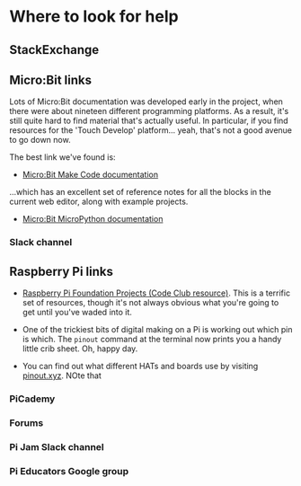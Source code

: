 # Where to look for help


## StackExchange

## Micro:Bit links
Lots of Micro:Bit documentation was developed early in the project, when there were about nineteen different programming platforms. As a result, it's still quite hard to find material that's actually useful. In particular, if you find resources for the 'Touch Develop' platform... yeah, that's not a good avenue to go down now.

The best link we've found is:

* [Micro:Bit Make Code documentation](https://makecode.microbit.org/docs)

...which has an excellent set of reference notes for all the blocks in the current web editor, along with example projects.

* [Micro:Bit MicroPython documentation](https://www.microbit.co.uk/python-guide)

### Slack channel

## Raspberry Pi links

* [Raspberry Pi Foundation Projects (Code Club resource)](https://projects.raspberrypi.org/en/projects). This is a terrific set of resources, though it's not always obvious what you're going to get until you've waded into it.

* One of the trickiest bits of digital making on a Pi is working out which pin is which. The `pinout` command at the terminal now prints you a handy little crib sheet. Oh, happy day.

* You can find out what different HATs and boards use by visiting [pinout.xyz](https://pinout.xyz). NOte that

### PiCademy
### Forums
### Pi Jam Slack channel
### Pi Educators Google group
